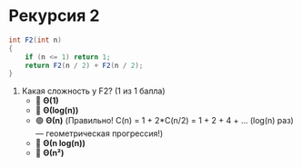 # Рекурсия 2

```cs
int F2(int n)
{
    if (n <= 1) return 1;
    return F2(n / 2) + F2(n / 2);
}
```

1. Какая сложность у F2? (1 из 1 балла)
   * 🔴 **Θ(1)**
   * 🔴 **Θ(log(n))**
   * 🟢 **Θ(n)** (Правильно! C(n) = 1 + 2*C(n/2) = 1 + 2 + 4 + ... (log(n) раз) — геометрическая прогрессия!)
   * 🔴 **Θ(n log(n))**
   * 🔴 **Θ(n²)**
